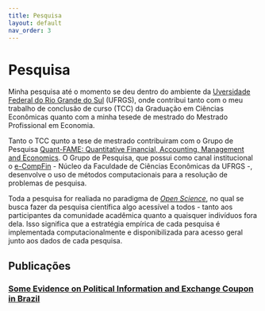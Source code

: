 ```yaml
---
title: Pesquisa
layout: default
nav_order: 3
---
```


# Pesquisa

Minha pesquisa até o momento se deu dentro do ambiente da
[Uversidade Federal do Rio Grande do Sul](http://www.ufrgs.br/ufrgs/inicial) (UFRGS),
onde contribui tanto com o meu trabalho de conclusão de curso (TCC) da 
Graduação em Ciências Econômicas quanto com a minha tesede de mestrado do
Mestrado Profissional em Economia.

Tanto o TCC qunto a tese de mestrado contribuiram com o Grupo de Pesquisa 
[Quant-FAME: Quantitative Financial, Accounting, Management and Economics](http://dgp.cnpq.br/dgp/espelhogrupo/37785).
O Grupo de Pesquisa, que possui como canal institucional o [e-CompFin](https://www.ufrgs.br/ecompfin/) -
Núcleo da Faculdade de Ciências Econômicas da UFRGS -, desenvolve
o uso de métodos computacionais para a resolução de problemas de pesquisa.

Toda a pesquisa for realiada no paradigma de 
[_Open Science_](https://en.wikipedia.org/wiki/Open_science), no qual se busca fazer
da pesquisa científica algo acessível a todos - tanto aos participantes da comunidade
acadêmica quanto a quaisquer indivíduos fora dela. Isso significa que a estratégia
empírica de cada pesquisa é implementada computacionalmente e disponibilizada para
acesso geral junto aos dados de cada pesquisa.

## Publicações

### [Some Evidence on Political Information and Exchange Coupon in Brazil](https://lume.ufrgs.br/handle/10183/198031)


